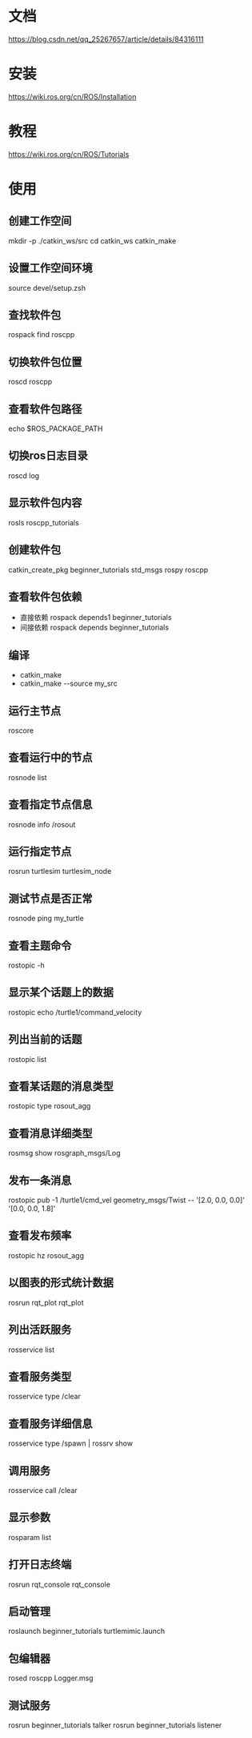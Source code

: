 <!--
 * @Author: dding3 dding3@jmc.com.cn
 * @Date: 2024-05-20 19:00:13
 * @LastEditors: dding3 dding3@jmc.com.cn
 * @LastEditTime: 2024-05-21 23:05:05
 * @FilePath: /test/ros/readme.md
 * @Description: 这是默认设置,请设置`customMade`, 打开koroFileHeader查看配置 进行设置: https://github.com/OBKoro1/koro1FileHeader/wiki/%E9%85%8D%E7%BD%AE
-->
# 文档
https://blog.csdn.net/qq_25267657/article/details/84316111
# 安装
https://wiki.ros.org/cn/ROS/Installation
# 教程
https://wiki.ros.org/cn/ROS/Tutorials
# 使用
## 创建工作空间
mkdir -p ./catkin_ws/src 
cd catkin_ws
catkin_make
## 设置工作空间环境
source devel/setup.zsh
## 查找软件包
rospack find roscpp
## 切换软件包位置
roscd roscpp
## 查看软件包路径
echo $ROS_PACKAGE_PATH
## 切换ros日志目录
roscd log
## 显示软件包内容
rosls roscpp_tutorials
## 创建软件包
catkin_create_pkg beginner_tutorials std_msgs rospy roscpp
## 查看软件包依赖
- 直接依赖
rospack depends1 beginner_tutorials 
- 间接依赖
rospack depends beginner_tutorials 
## 编译
- catkin_make
- catkin_make --source my_src
## 运行主节点
roscore
## 查看运行中的节点
rosnode list
## 查看指定节点信息
rosnode info /rosout
## 运行指定节点
rosrun turtlesim turtlesim_node
## 测试节点是否正常
rosnode ping my_turtle
## 查看主题命令
rostopic -h
## 显示某个话题上的数据
rostopic echo /turtle1/command_velocity
## 列出当前的话题
rostopic list
## 查看某话题的消息类型
rostopic type rosout_agg
## 查看消息详细类型
rosmsg show rosgraph_msgs/Log
## 发布一条消息
rostopic pub -1 /turtle1/cmd_vel geometry_msgs/Twist -- '[2.0, 0.0, 0.0]' '[0.0, 0.0, 1.8]'
## 查看发布频率
rostopic hz rosout_agg
## 以图表的形式统计数据
rosrun rqt_plot rqt_plot
## 列出活跃服务
rosservice list
## 查看服务类型
rosservice type /clear
## 查看服务详细信息
rosservice type /spawn | rossrv show
## 调用服务
rosservice call /clear
## 显示参数
rosparam list
## 打开日志终端
rosrun rqt_console rqt_console
## 启动管理
roslaunch beginner_tutorials turtlemimic.launch
## 包编辑器
rosed roscpp Logger.msg
## 测试服务
rosrun beginner_tutorials talker 
rosrun beginner_tutorials listener